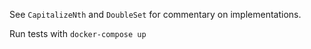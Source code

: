 See `CapitalizeNth` and `DoubleSet` for commentary on implementations.

Run tests with `docker-compose up`